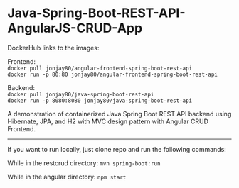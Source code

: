 # Java-Spring-Boot-REST-API-AngularJS-CRUD-App  

DockerHub links to the images:  

Frontend:  
``` docker pull jonjay80/angular-frontend-spring-boot-rest-api ```  
```docker run -p 80:80 jonjay80/angular-frontend-spring-boot-rest-api```  

Backend:   
``` docker pull jonjay80/java-spring-boot-rest-api ```  
```docker run -p 8080:8080 jonjay80/java-spring-boot-rest-api```  

A demonstration of containerized Java Spring Boot REST API backend using Hibernate, JPA, and H2 with MVC design pattern with Angular CRUD Frontend.


------------------------------------------------------------------------------------------------------------------------

If you want to run locally, just clone repo and run the following commands:

While in the restcrud directory: 
``` mvn spring-boot:run ```

While in the angular directory: 
``` npm start ```
